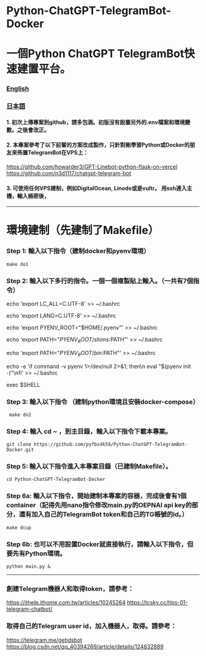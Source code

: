 # Python-ChatGPT-TelegramBot-Docker
# 一個Python ChatGPT TelegramBot快速建置平台。


### [English](https://github.com/pyfbsdk59/Python-ChatGPT-TelegramBot-Docker/blob/main/README_en.md)
### [日本語](https://github.com/pyfbsdk59/Python-ChatGPT-TelegramBot-Docker/blob/main/README_jp.md)


#### 1. 初次上傳專案到github，請多包涵。初版沒有設置另外的.env檔案和環境變數。之後會改正。


#### 2. 本專案參考了以下前輩的方案改成製作，只針對剛學習Python或Docker的朋友來佈置TelegramBot在VPS上：

https://github.com/howarder3/GPT-Linebot-python-flask-on-vercel
https://github.com/n3d1117/chatgpt-telegram-bot

#### 3. 可使用任何VPS建制，例如DigitalOcean, Linode或是vultr。 用ssh連入主機，輸入帳密後，

---
# 環境建制（先建制了Makefile）

### Step 1: 輸入以下指令（建制docker和pyenv環境） 
   
    make do1


### Step 2: 輸入以下多行的指令。一個一個複製貼上輸入。（一共有7個指令）

echo 'export LC_ALL=C.UTF-8' >> ~/.bashrc

echo 'export LANG=C.UTF-8' >> ~/.bashrc

echo 'export PYENV_ROOT="$HOME/.pyenv"' >> ~/.bashrc

echo 'export PATH="$PYENV_ROOT/shims:$PATH"' >> ~/.bashrc

echo 'export PATH="$PYENV_ROOT/bin:$PATH"' >> ~/.bashrc

echo -e 'if command -v pyenv 1>/dev/null 2>&1; then\n eval "$(pyenv init -)"\nfi' >> ~/.bashrc

exec $SHELL


### Step 3: 輸入以下指令 （建制python環境且安裝docker-compose）

     make do2

       
### Step 4: 輸入 cd ~ ，到主目錄，輸入以下指令下載本專案。

    git clone https://github.com/pyfbsdk59/Python-ChatGPT-TelegramBot-Docker.git
   

### Step 5: 輸入以下指令進入本專案目錄（已建制Makefile）。

    cd Python-ChatGPT-TelegramBot-Docker


### Step 6a: 輸入以下指令，開始建制本專案的容器，完成後會有1個container（記得先用nano指令修改main.py的OEPNAI api key的部分，還有加入自己的TelegramBot token和自己的TG帳號的id。）

    make dcup
    
### Step 6b: 也可以不用設置Docker就直接執行，請輸入以下指令，但要先有Python環境。

    python main.py &

------
### 創建Telegram機器人和取得token，請參考： 
https://ithelp.ithome.com.tw/articles/10245264
https://tcsky.cc/tips-01-telegram-chatbot/

### 取得自己的Telegram user id，加入機器人，取得。請參考：
https://telegram.me/getidsbot
https://blog.csdn.net/qq_40394269/article/details/124832889